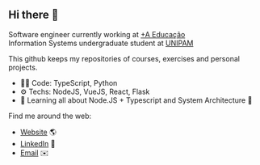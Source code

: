 <h2>Hi there 👋</h2>
Software engineer currently working at <a href="https://www.grupoa.com.br/">+A Educação </a><br>
Information Systems undergraduate student at <a href="https://www.unipam.edu.br/">UNIPAM </a><br>

This github keeps my repositories of courses, exercises and personal projects.
- 👨‍💻 Code: TypeScript, Python
- ⚙️ Techs: NodeJS, VueJS, React, Flask
- 🌱 Learning all about Node.JS + Typescript and System Architecture 👀

Find me around the web:
- <a href="https://www.joaovfsousa.dev/">Website</a> 🌎
- <a href="https://www.linkedin.com/in/joaovfsousa/">LinkedIn</a> 💼
- <a href="mailto:joaovfsousa@gmail.com?subject=[GitHub]" target="_blank">Email</a> ✉️
